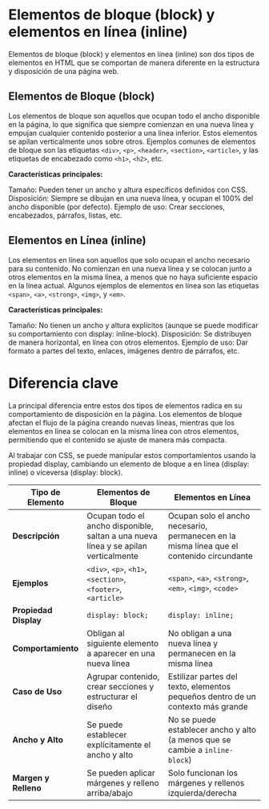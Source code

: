 # Elementos de bloque (block) y elementos en línea (inline)

Elementos de bloque (block) y elementos en línea (inline) son dos tipos de elementos en HTML que se comportan de manera diferente en la estructura y disposición de una página web.

## Elementos de Bloque (block)
Los elementos de bloque son aquellos que ocupan todo el ancho disponible en la página, lo que significa que siempre comienzan en una nueva línea y empujan cualquier contenido posterior a una línea inferior. Estos elementos se apilan verticalmente unos sobre otros. Ejemplos comunes de elementos de bloque son las etiquetas ```<div>```, ```<p>```, ```<header>```, ```<section>```, ```<article>```, y las etiquetas de encabezado como ```<h1>```, ```<h2>```, etc.

**Características principales:**

Tamaño: Pueden tener un ancho y altura específicos definidos con CSS.
Disposición: Siempre se dibujan en una nueva línea, y ocupan el 100% del ancho disponible (por defecto).
Ejemplo de uso: Crear secciones, encabezados, párrafos, listas, etc.

## Elementos en Línea (inline)
Los elementos en línea son aquellos que solo ocupan el ancho necesario para su contenido. No comienzan en una nueva línea y se colocan junto a otros elementos en la misma línea, a menos que no haya suficiente espacio en la línea actual. Algunos ejemplos de elementos en línea son las etiquetas ```<span>```, ```<a>```, ```<strong>```, ```<img>```, y  ```<em>```.

**Características principales:**

Tamaño: No tienen un ancho y altura explícitos (aunque se puede modificar su comportamiento con display: inline-block).
Disposición: Se distribuyen de manera horizontal, en línea con otros elementos.
Ejemplo de uso: Dar formato a partes del texto, enlaces, imágenes dentro de párrafos, etc.

# Diferencia clave
La principal diferencia entre estos dos tipos de elementos radica en su comportamiento de disposición en la página. Los elementos de bloque afectan el flujo de la página creando nuevas líneas, mientras que los elementos en línea se colocan en la misma línea con otros elementos, permitiendo que el contenido se ajuste de manera más compacta.

Al trabajar con CSS, se puede manipular estos comportamientos usando la propiedad display, cambiando un elemento de bloque a en línea (display: inline) o viceversa (display: block).

| **Tipo de Elemento**   | **Elementos de Bloque**                                | **Elementos en Línea**                                   |
|-------------------------|--------------------------------------------------------|----------------------------------------------------------|
| **Descripción**          | Ocupan todo el ancho disponible, saltan a una nueva línea y se apilan verticalmente | Ocupan solo el ancho necesario, permanecen en la misma línea que el contenido circundante |
| **Ejemplos**             | `<div>`, `<p>`, `<h1>`, `<section>`, `<footer>`, `<article>` | `<span>`, `<a>`, `<strong>`, `<em>`, `<img>`, `<code>`    |
| **Propiedad Display**    | `display: block;`                                      | `display: inline;`                                       |
| **Comportamiento**       | Obligan al siguiente elemento a aparecer en una nueva línea | No obligan a una nueva línea y permanecen en la misma línea |
| **Caso de Uso**          | Agrupar contenido, crear secciones y estructurar el diseño | Estilizar partes del texto, elementos pequeños dentro de un contexto más grande |
| **Ancho y Alto**         | Se puede establecer explícitamente el ancho y alto     | No se puede establecer ancho y alto (a menos que se cambie a `inline-block`) |
| **Margen y Relleno**     | Se pueden aplicar márgenes y relleno arriba/abajo      | Solo funcionan los márgenes y rellenos izquierda/derecha |


